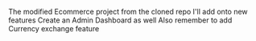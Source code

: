 The modified Ecommerce project from the cloned repo
I'll add onto new features
Create an Admin Dashboard as well
Also remember to add Currency exchange feature
